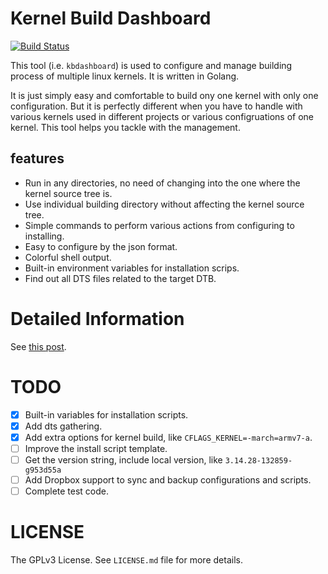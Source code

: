 # Kernel Build Dashboard

[![Build Status](https://travis-ci.org/choueric/kbdashboard.svg?branch=master)](https://travis-ci.org/choueric/kbdashboard)

This tool (i.e. `kbdashboard`) is used to configure and manage building process
of multiple linux kernels. It is written in Golang.

It is just simply easy and comfortable to build ony one kernel with only one
configuration. But it is perfectly different when you have to handle with 
various kernels used in different projects or various configruations of one 
kernel. This tool helps you tackle with the management.

## features

- Run in any directories, no need of changing into the one where the kernel
  source tree is.
- Use individual building directory without affecting the kernel source tree.
- Simple commands to perform various actions from configuring to installing.
- Easy to configure by the json format.
- Colorful shell output.
- Built-in environment variables for installation scrips.
- Find out all DTS files related to the target DTB.


# Detailed Information

See [this post](http://ericnode.info/post/kbdashboard/).

# TODO
- [X] Built-in variables for installation scripts.
- [X] Add dts gathering.
- [X] Add extra options for kernel build, like `CFLAGS_KERNEL=-march=armv7-a`.
- [ ] Improve the install script template.
- [ ] Get the version string, include local version, like `3.14.28-132859-g953d55a`
- [ ] Add Dropbox support to sync and backup configurations and scripts.
- [ ] Complete test code.

# LICENSE
The GPLv3 License. See `LICENSE.md` file for more details.

